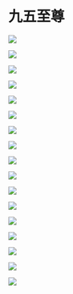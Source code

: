 # 九五至尊

![](./imgs/1.avif)

![](./imgs/2.avif)

![](./imgs/3.avif)

![](./imgs/4.avif)

![](./imgs/5.avif)

![](./imgs/6.avif)

![](./imgs//7.avif)

![](./imgs/8.avif)

![](./imgs/9.avif)

![](./imgs/10.avif)

![](./imgs/11.avif)

![](./imgs/12.avif)

![](./imgs/13.avif)

![](./imgs/14.avif)

![](./imgs/15.avif)

![](./imgs/16.avif)

![](./imgs/17.avif)